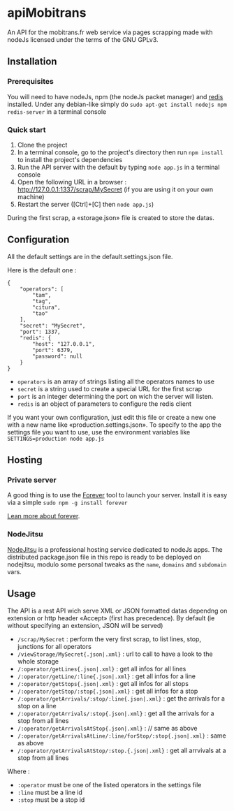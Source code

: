 apiMobitrans
============

An API for the mobitrans.fr web service via pages scrapping made with nodeJs licensed under the terms of the GNU GPLv3.

Installation
------------

### Prerequisites

You will need to have nodeJs, npm (the nodeJs packet manager) and [redis](http://redis.io/) installed.
Under any debian-like simply do `sudo apt-get install nodejs npm redis-server` in a terminal console

### Quick start

1. Clone the project
2. In a terminal console, go to the project's directory then run `npm install` to install the project's dependencies
3. Run the API server with the default  by typing `node app.js` in a terminal console
4. Open the following URL in a browser : http://127.0.0.1:1337/scrap/MySecret (if you are using it on your own machine)
5. Restart the server ([Ctrl]+[C] then `node app.js`)

During the first scrap, a «storage.json» file is created to store the datas.

Configuration
-------------

All the default settings are in the default.settings.json file.

Here is the default one : 

	{
		"operators": [
			"tam",
			"tag",
			"citura",
			"tao"
		],
		"secret": "MySecret",
		"port": 1337,
		"redis": {
			"host": "127.0.0.1",
			"port": 6379,
			"password": null
		}
	}

* `operators` is an array of strings listing all the operators names to use
* `secret` is a string used to create a special URL for the first scrap
* `port` is an integer determining the port on wich the server will listen.
* `redis` is an object of parameters to configure the redis client

If you want your own configuration, just edit this file or create a new one with a new name like «production.settings.json».
To specify to the app the settings file you want to use, use the environment variables like `SETTINGS=production node app.js`

Hosting
-------

### Private server

A good thing is to use the [Forever](https://github.com/nodejitsu/forever) tool to launch your server. Install it is easy via a simple `sudo npm -g install forever`

[Lean more about forever](https://github.com/nodejitsu/forever).

### NodeJitsu

[NodeJitsu](https://www.nodejitsu.com/) is a professional hosting service dedicated to nodeJs apps. The distributed package.json file in this repo is ready to be deployed on nodejitsu, modulo some personal tweaks as the `name`, `domains` and `subdomain` vars.


Usage
-----

The API is a rest API wich serve XML or JSON formatted datas dependng on extension or http header «Accept» (first has precedence). By default (ie without specifying an extension, JSON will be served)

* `/scrap/MySecret` : perform the very first scrap, to list lines, stop, junctions for all operators
* `/viewStorage/MySecret{.json|.xml}` : url to call to have a look to the whole storage
* `/:operator/getLines{.json|.xml}` : get all infos for all lines
* `/:operator/getLine/:line{.json|.xml}` : get all infos for a line
* `/:operator/getStops{.json|.xml}` : get all infos for all stops
* `/:operator/getStop/:stop{.json|.xml}` : get all infos for a stop
* `/:operator/getArrivals/:stop/:line{.json|.xml}` : get the arrivals for a stop on a line
* `/:operator/getArrivals/:stop{.json|.xml}` : get all the arrivals for a stop from all lines
* `/:operator/getArrivalsAtStop{.json|.xml}` : // same as above
* `/:operator/getArrivalsAtLine/:line/forStop/:stop{.json|.xml}` : same as above
* `/:operator/getArrivalsAtStop/:stop.{.json|.xml}` : get all arrvivals at a stop from all lines

Where : 

* `:operator` must be one of the listed operators in the settings file
* `:line` must be a line id
* `:stop` must be a stop id
